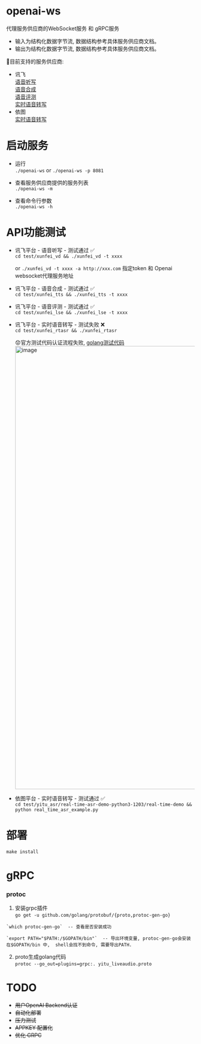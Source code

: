 # openai-ws

代理服务供应商的WebSocket服务 和 gRPC服务 

  * 输入为结构化数据字节流, 数据结构参考具体服务供应商文档。  
  * 输出为结构化数据字节流, 数据结构参考具体服务供应商文档。  

:bullettrain_front:目前支持的服务供应商:  
   - 讯飞  
      [语音听写](https://www.xfyun.cn/doc/asr/voicedictation/API.html#%E6%8E%A5%E5%8F%A3%E8%B0%83%E7%94%A8%E6%B5%81%E7%A8%8B)     
      [语音合成](https://www.xfyun.cn/doc/tts/online_tts/API.html#%E6%8E%A5%E5%8F%A3%E8%B0%83%E7%94%A8%E6%B5%81%E7%A8%8B)    
      [语音评测](https://www.xfyun.cn/doc/Ise/IseAPI.html#%E6%8E%A5%E5%8F%A3%E8%AF%B4%E6%98%8E)  
      [实时语音转写](https://www.xfyun.cn/doc/asr/rtasr/API.html#%E6%8E%A5%E5%8F%A3%E8%AF%B4%E6%98%8E)  
   - 依图  
      [实时语音转写](https://speech.yitutech.com/devdoc/audio/liveaudio)    


# 启动服务 

  - 运行  
  `./openai-ws`  or `./openai-ws -p 8081`  

  - 查看服务供应商提供的服务列表  
  `./openai-ws -m`  

  - 查看命令行参数  
  `./openai-ws -h`  

# API功能测试  
  
  - 讯飞平台 - 语音听写 - 测试通过 :white_check_mark:  
    `cd test/xunfei_vd && ./xunfei_vd -t xxxx`   
    
    or 
    `./xunfei_vd -t xxxx -a http://xxx.com` 指定token 和 Openai websocket代理服务地址  

  - 讯飞平台 - 语音合成 - 测试通过 :white_check_mark:  
    `cd test/xunfei_tts && ./xunfei_tts -t xxxx`   

  - 讯飞平台 - 语音评测 - 测试通过 :white_check_mark:  
    `cd test/xunfei_lse && ./xunfei_lse -t xxxx`   

  - 讯飞平台 - 实时语音转写 - 测试失败 :x:    
    `cd test/xunfei_rtasr && ./xunfei_rtasr`  
    
    :worried:官方测试代码认证流程失败, [golang测试代码](https://xfyun-doc.cn-bj.ufileos.com/1536131421882586/rtasr_go_demo.zip)     
    <img width="1181" alt="image" src="https://user-images.githubusercontent.com/5260711/168715182-d36447ce-41e1-4739-8975-aa99c44a2c36.png">    

  - 依图平台 - 实时语音转写 -  测试通过 :white_check_mark:  
    `cd test/yitu_asr/real-time-asr-demo-python3-1203/real-time-demo && python real_time_asr_example.py`         

# 部署  
  `make install`    

# gRPC
  
  ### protoc 
  1. 安装grpc插件  
    `go get -u github.com/golang/protobuf/{proto,protoc-gen-go}`  

    `which protoc-gen-go`  -- 查看是否安装成功  

    `export PATH="$PATH:/$GOPATH/bin"`  -- 导出环境变量, protoc-gen-go会安装在$GOPATH/bin 中,  shell会找不到命令, 需要导出PATH.   
  

  2. proto生成golang代码   
    `protoc --go_out=plugins=grpc:. yitu_liveaudio.proto`   

# TODO

  - ~~用户OpenAI Backend认证~~  
  - ~~自动化部署~~  
  - ~~压力测试~~   
  - ~~APPKEY 配置化~~  
  - ~~优化 GRPC~~
